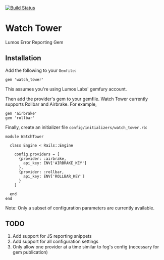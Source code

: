 [![Build Status](https://travis-ci.org/lumoslabs/watch_tower.png)](https://travis-ci.org/lumoslabs/watch_tower)

Watch Tower
=============

Lumos Error Reporting Gem


Installation
-------------

Add the following to your `Gemfile`:
```
gem 'watch_tower'
```
This assumes you're using Lumos Labs' gemfury account.

Then add the provider's gem to your gemfile. Watch Tower currently supports Rollbar and Airbrake. For example,
```
gem 'airbrake'
gem 'rollbar'
```

Finally, create an initializer file `config/initializers/watch_tower.rb`:
```
module WatchTower

  class Engine < Rails::Engine

    config.providers = [
      {provider: :airbrake,
        api_key: ENV['AIRBRAKE_KEY']
      },
      {provider: :rollbar,
        api_key: ENV['ROLLBAR_KEY']
      }
    ]

  end
end
```
Note: Only a subset of configuration parameters are currently available.


TODO
----

1. Add support for JS reporting snippets
2. Add support for all configuration settings
3. Only allow one provider at a time similar to fog's config (necessary for gem publication)
